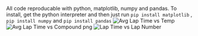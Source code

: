 All code reproducable with python, matplotlib, numpy and pandas. To install, get the python interpreter and then just run `pip install matplotlib` , `pip install numpy` and `pip install pandas`
![Avg Lap Time vs Temp](https://github.com/username11384/PhysicsDepthStudy/assets/89377408/2649e049-8f0c-4bf0-b933-d244de103f3e)
![Avg Lap Time vs Compound png](https://github.com/username11384/PhysicsDepthStudy/assets/89377408/dbae053d-4855-42f9-a2af-8c8e1a351d6f)
![Lap Time vs Lap Number](https://github.com/username11384/PhysicsDepthStudy/assets/89377408/47ade087-4a10-47ae-9d37-68f21a9a033f)

